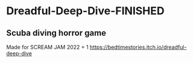 # Dreadful-Deep-Dive-FINISHED
Scuba diving horror game
-------------------------------------------------------
Made for SCREAM JAM 2022 + 1
https://bedtimestories.itch.io/dreadful-deep-dive

